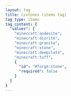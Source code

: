 ```yaml
---
layout: tag
title: c/stones (items tag)
tag_type: items
tag_content: {
  "values": [
    "minecraft:andesite",
    "minecraft:diorite",
    "minecraft:granite",
    "minecraft:stone",
    "minecraft:deepslate",
    "minecraft:tuff",
    {
      "id": "#forge:stone",
      "required": false
    }
  ]
}
---
```

